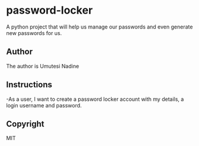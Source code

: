 # password-locker
A python project that will help us manage our passwords and even generate new passwords for us.
## Author
The author is Umutesi Nadine
## Instructions
-As a user, I want to create a password locker account with my details, a login username and password.
## Copyright
MIT
